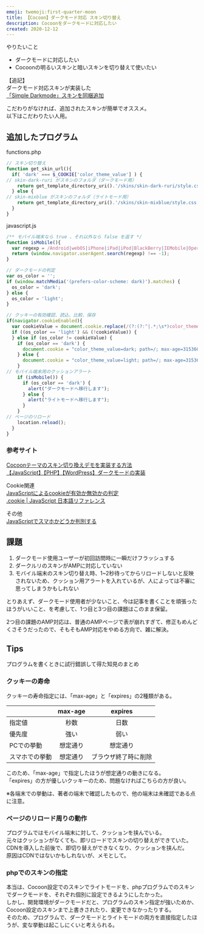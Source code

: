 ```yaml
---
emoji: twemoji:first-quarter-moon
title: 【Cocoon】ダークモード対応 スキン切り替え
description: Cocoonをダークモードに対応したい
created: 2020-12-12
---
```


やりたいこと
- ダークモードに対応したい
- Cocoonの明るいスキンと暗いスキンを切り替えて使いたい

【追記】  
ダークモード対応スキンが実装した  
[「Simple Darkmode」スキンを同梱追加](https://wp-cocoon.com/simple-darkmode/)

こだわりがなければ、追加されたスキンが簡単でオススメ。  
以下はこだわりたい人用。

## 追加したプログラム
functions.php
```php
// スキン切り替え
function get_skin_url(){
  if( 'dark' === $_COOKIE['color_theme_value'] ) {
// skin-dark-ruri がスキンのフォルダ（ダークモード用）
    return get_template_directory_uri().'/skins/skin-dark-ruri/style.css';
  } else {
// skin-mixblue がスキンのフォルダ（ライトモード用）
    return get_template_directory_uri().'/skins/skin-mixblue/style.css';
  }
}
```
javascript.js
```js
/** モバイル端末なら true 、それ以外なら false を返す */
function isMobile(){
  var regexp = /Android|webOS|iPhone|iPad|iPod|BlackBerry|IEMobile|Opera Mini/i;
  return (window.navigator.userAgent.search(regexp) !== -1);
}

// ダークモードの判定
var os_color = '';
if (window.matchMedia('(prefers-color-scheme: dark)').matches) {
  os_color = 'dark';
} else {
  os_color = 'light';
}

// クッキーの有効確認、読込、比較、保存
if(navigator.cookieEnabled){
  var cookieValue = document.cookie.replace(/(?:(?:^|.*;\s*)color_theme_value\s*\=\s*([^;]*).*$)|^.*$/, "$1");
  if ((os_color == 'light') && (!cookieValue)) {
  } else if (os_color != cookieValue) {
    if (os_color == 'dark') {
      document.cookie = "color_theme_value=dark; path=/; max-age=31536000";
    } else {
      document.cookie = "color_theme_value=light; path=/; max-age=31536000";
    }
// モバイル端末用のクッションアラート
    if (isMobile()) {
      if (os_color == 'dark') {
        alert("ダークモードへ移行します");
      } else {
        alert("ライトモードへ移行します");
      }
    }
// ページのリロード
    location.reload();
  }
}
```

### 参考サイト
[Cocoonテーマのスキン切り換えデモを実装する方法](https://wp-cocoon.com/skin-switch-demo/)  
[【JavaScript】【PHP】【WordPress】ダークモードの実装](https://add.sh/8fb5114487/)

Cookie関連  
[JavaScriptによるcookieが有効か無効かの判定](https://qiita.com/tatsuyankmura/items/8e09cbd5ee418d35f169)  
[.cookie | JavaScript 日本語リファレンス](https://js.studio-kingdom.com/javascript/document/cookie)

その他  
[JavaScriptでスマホかどうか判別する](https://pisuke-code.com/js-how-to-detect-whether-mobile/)


## 課題
1. ダークモード使用ユーザーが初回訪問時に一瞬だけフラッシュする
1. ダークルリのスキンがAMPに対応していない
1. モバイル端末のスキン切り替え時、1~2秒待ってからリロードしないと反映されないため、クッション用アラートを入れているが、人によっては不審に思ってしまうかもしれない

とりあえず、ダークモード使用者が少ないこと、今は記事を書くことを頑張ったほうがいいこと、を考慮して、1つ目と3つ目の課題はこのまま保留。

2つ目の課題のAMP対応は、普通のAMPページで表が崩れすぎて、修正もめんどくさそうだったので、そもそもAMP対応をやめる方向で、雑に解決。


## Tips
プログラムを書くときに試行錯誤して得た知見のまとめ
### クッキーの寿命
クッキーの寿命指定には、「max-age」と「expires」の2種類がある。

||max-age|expires|
|-|:-:|:-:|
|指定値|秒数|日数|
|優先度|強い|弱い|
|PCでの挙動|想定通り|想定通り|
|スマホでの挙動|想定通り|ブラウザ終了時に削除|

このため、「max-age」で指定したほうが想定通りの動きになる。  
「expires」の方が優しいクッキーのため、問題なければこちらの方が良い。

※各端末での挙動は、著者の端末で確認したもので、他の端末は未確認である点に注意。

### ページのリロード周りの動作
プログラムではモバイル端末に対して、クッションを挟んでいる。  
元々はクッションがなくても、即リロードでスキンの切り替えができていた。  
CDNを導入した前後で、即切り替えができなくなり、クッションを挟んだ。  
原因はCDNではないかもしれないが、メモとして。

### phpでのスキンの指定
本当は、Cocoon設定でのスキンでライトモードを、phpプログラムでのスキンでダークモードを、それぞれ個別に設定できるようにしたかった。  
しかし、開発環境がダークモードだと、プログラムのスキン指定が強いためか、Cocoon設定のスキンまで上書きされたり、変更できなかったりする。  
そのため、プログラムで、ダークモードとライトモードの両方を直接指定したほうが、変な挙動は起こしにくいと考えられる。
